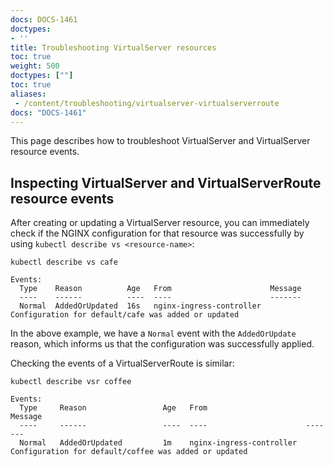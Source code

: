 ```yaml
---
docs: DOCS-1461
doctypes:
- ''
title: Troubleshooting VirtualServer resources
toc: true
weight: 500
doctypes: [""]
toc: true
aliases:
 - /content/troubleshooting/virtualserver-virtualserverroute
docs: "DOCS-1461"
---
```


This page describes how to troubleshoot VirtualServer and VirtualServer resource events.

## Inspecting VirtualServer and VirtualServerRoute resource events

After creating or updating a VirtualServer resource, you can immediately check if the NGINX configuration for that resource was successfully by using `kubectl describe vs <resource-name>`:

```shell
kubectl describe vs cafe
```
```shell
Events:
  Type    Reason          Age   From                      Message
  ----    ------          ----  ----                      -------
  Normal  AddedOrUpdated  16s   nginx-ingress-controller  Configuration for default/cafe was added or updated
```

In the above example, we have a `Normal` event with the `AddedOrUpdate` reason, which informs us that the configuration was successfully applied.

Checking the events of a VirtualServerRoute is similar:

```shell
kubectl describe vsr coffee
```
```shell
Events:
  Type     Reason                 Age   From                      Message
  ----     ------                 ----  ----                      -------
  Normal   AddedOrUpdated         1m    nginx-ingress-controller  Configuration for default/coffee was added or updated
```
